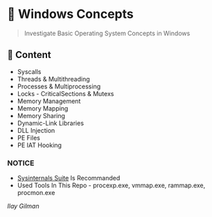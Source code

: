 # 🚀 Windows Concepts
> Investigate Basic Operating System Concepts in Windows

## 👀 Content
* Syscalls
* Threads & Multithreading
* Processes & Multiprocessing
* Locks - CriticalSections & Mutexs
* Memory Management
* Memory Mapping
* Memory Sharing
* Dynamic-Link Libraries
* DLL Injection
* PE Files
* PE IAT Hooking

### NOTICE
* [Sysinternals Suite](https://docs.microsoft.com/en-us/sysinternals/downloads/sysinternals-suite) Is Recommanded
* Used Tools In This Repo - procexp.exe, vmmap.exe, rammap.exe, procmon.exe

*Ilay Gilman*

